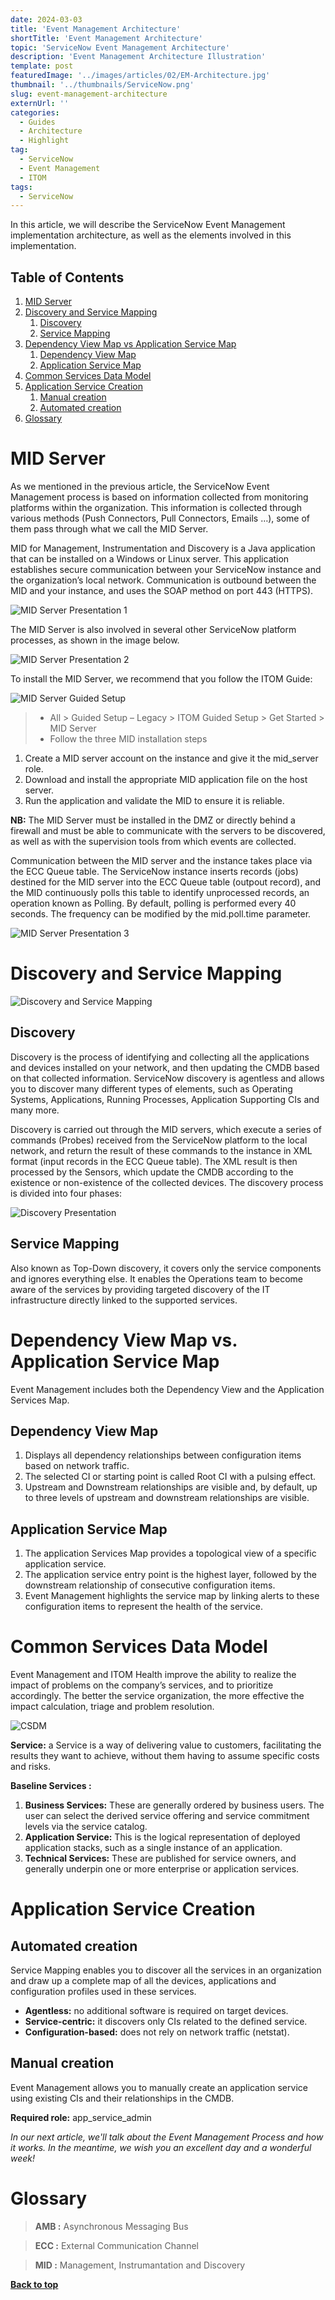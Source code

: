 ```yaml
---
date: 2024-03-03
title: 'Event Management Architecture'
shortTitle: 'Event Management Architecture'
topic: 'ServiceNow Event Management Architecture'
description: 'Event Management Architecture Illustration'
template: post
featuredImage: '../images/articles/02/EM-Architecture.jpg'
thumbnail: '../thumbnails/ServiceNow.png'
slug: event-management-architecture
externUrl: ''
categories:
  - Guides
  - Architecture
  - Highlight
tag:
  - ServiceNow
  - Event Management
  - ITOM
tags:
  - ServiceNow
---
```


In this article, we will describe the ServiceNow Event Management implementation architecture, as well as the elements involved in this implementation.

## Table of Contents

1. [MID Server](#mid-server)
2. [Discovery and Service Mapping](#discovery-and-service-mapping)
    1. [Discovery](#discovery)
    2. [Service Mapping](#service-mapping)
3. [Dependency View Map vs Application Service Map](#dependency-view-map-vs-application-service-map)
    1. [Dependency View Map](#dependency-view-map)
    2. [Application Service Map](#application-service-map)
4. [Common Services Data Model](#common-services-data-model)
5. [Application Service Creation](#application-service-creation)
    1. [Manual creation](#manual-creation)
    2. [Automated creation](#automated-creation)
6. [Glossary](#glossary)

# MID Server

As we mentioned in the previous article, the ServiceNow Event Management process is based on information collected from monitoring platforms within the organization. This information is collected through various methods (Push Connectors, Pull Connectors, Emails …), some of them pass through what we call the MID Server.

MID for Management, Instrumentation and Discovery is a Java application that can be installed on a Windows or Linux server. This application establishes secure communication between your ServiceNow instance and the organization’s local network. Communication is outbound between the MID and your instance, and uses the SOAP method on port 443 (HTTPS).

![MID Server Presentation 1](../images/articles/02/MID-Server-Presentation-1.jpg)

The MID Server is also involved in several other ServiceNow platform processes, as shown in the image below.

![MID Server Presentation 2](../images/articles/02/MID-Server-Presentation-2.jpg)

To install the MID Server, we recommend that you follow the ITOM Guide:

![MID Server Guided Setup](../images/articles/02/MID-Server-Guided-Setup.png)

> - All > Guided Setup – Legacy > ITOM Guided Setup > Get Started > MID Server
> - Follow the three MID installation steps
1. Create a MID server account on the instance and give it the mid_server role.
2. Download and install the appropriate MID application file on the host server.
3. Run the application and validate the MID to ensure it is reliable.

**NB:** The MID Server must be installed in the DMZ or directly behind a firewall and must be able to communicate with the servers to be discovered, as well as with the supervision tools from which events are collected.

Communication between the MID server and the instance takes place via the ECC Queue table. The ServiceNow instance inserts records (jobs) destined for the MID server into the ECC Queue table (outpout record), and the MID continuously polls this table to identify unprocessed records, an operation known as Polling. By default, polling is performed every 40 seconds. The frequency can be modified by the mid.poll.time parameter.

![MID Server Presentation 3](../images/articles/02/MID-Server-Presentation-3.jpg)

# Discovery and Service Mapping

![Discovery and Service Mapping](../images/articles/02/Discovery-and-Service-Mapping.png)

## Discovery

Discovery is the process of identifying and collecting all the applications and devices installed on your network, and then updating the CMDB based on that collected information. ServiceNow discovery is agentless and allows you to discover many different types of elements, such as Operating Systems, Applications, Running Processes, Application Supporting CIs and many more.

Discovery is carried out through the MID servers, which execute a series of commands (Probes) received from the ServiceNow platform to the local network, and return the result of these commands to the instance in XML format (input records in the ECC Queue table). The XML result is then processed by the Sensors, which update the CMDB according to the existence or non-existence of the collected devices. The discovery process is divided into four phases:

![Discovery Presentation](../images/articles/02/Discovery-Presentation.jpg)

## Service Mapping

Also known as Top-Down discovery, it covers only the service components and ignores everything else. It enables the Operations team to become aware of the services by providing targeted discovery of the IT infrastructure directly linked to the supported services.

# Dependency View Map vs. Application Service Map

Event Management includes both the Dependency View and the Application Services Map.

## Dependency View Map

1. Displays all dependency relationships between configuration items based on network traffic.
2. The selected CI or starting point is called Root CI with a pulsing effect.
3. Upstream and Downstream relationships are visible and, by default, up to three levels of upstream and downstream relationships are visible.

## Application Service Map

1. The application Services Map provides a topological view of a specific application service.
2. The application service entry point is the highest layer, followed by the downstream relationship of consecutive configuration items.
3. Event Management highlights the service map by linking alerts to these configuration items to represent the health of the service.

# Common Services Data Model

Event Management and ITOM Health improve the ability to realize the impact of problems on the company’s services, and to prioritize accordingly. The better the service organization, the more effective the impact calculation, triage and problem resolution.

![CSDM](../images/articles/02/CSDM.jpg)

**Service:** a Service is a way of delivering value to customers, facilitating the results they want to achieve, without them having to assume specific costs and risks.

**Baseline Services :**

1. **Business Services:** These are generally ordered by business users. The user can select the derived service offering and service commitment levels via the service catalog.
2. **Application Service:** This is the logical representation of deployed application stacks, such as a single instance of an application.
3. **Technical Services:** These are published for service owners, and generally underpin one or more enterprise or application services.

# Application Service Creation

## Automated creation

Service Mapping enables you to discover all the services in an organization and draw up a complete map of all the devices, applications and configuration profiles used in these services.

* **Agentless:** no additional software is required on target devices.
* **Service-centric:** it discovers only CIs related to the defined service.
* **Configuration-based:** does not rely on network traffic (netstat).

## Manual creation

Event Management allows you to manually create an application service using existing CIs and their relationships in the CMDB.

**Required role:** app_service_admin

*In our next article, we'll talk about the Event Management Process and how it works. In the meantime, we wish you an excellent day and a wonderful week!*

# Glossary

> **AMB :** Asynchronous Messaging Bus

> **ECC :** External Communication Channel

> **MID :** Management, Instrumantation and Discovery

**[Back to top](#table-of-contents)**